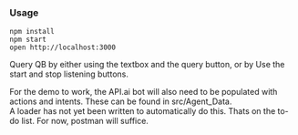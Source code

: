 
### Usage

```
npm install
npm start
open http://localhost:3000
```

Query QB by either using the textbox and the query button, or by Use the start and stop listening buttons.

For the demo to work, the API.ai bot will also need to be populated with actions and intents. These can be found in src/Agent_Data.  
A loader has not yet been written to automatically do this. Thats on the to-do list. For now, postman will suffice.
